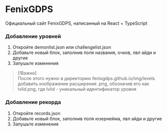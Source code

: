 # FenixGDPS
Официальный сайт FenixGDPS, написанный на React + TypeScript

### Добавление уровней
1. Откройте demonlist.json или challengelist.json
2. Добавьте новый блок, заполнив поля названия, очков, лвл айди и другие
3. Запушьте изменения

> [!Важно]\
> После этого нужно в директорию fenixgdps.github.io/img/levels добавить изображение расширения .png, обозначив его как lvlid.png, где lvlid - уникальный идентификатор уровня

### Добавление рекорда
1. Откройте records.json
2. Добавьте новый блок, заполнив поля юзернейма, лвл айди и другие
3. Запушьте изменения